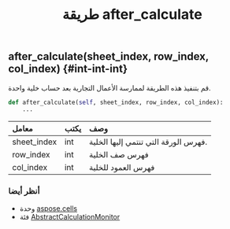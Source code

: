 ﻿---
title: طريقة after_calculate
second_title: Aspose.Cells for Python via .NET API المراجع
description:
type: docs
weight: 20
url: /ar/python-net/aspose.cells/abstractcalculationmonitor/after_calculate/
is_root: false
---
##  after_calculate(sheet_index, row_index, col_index) {#int-int-int}
قم بتنفيذ هذه الطريقة لممارسة الأعمال التجارية بعد حساب خلية واحدة.



```python
def after_calculate(self, sheet_index, row_index, col_index):
    ...
```


| معامل| يكتب| وصف|
| :- | :- | :- |
| sheet_index | int | فهرس الورقة التي تنتمي إليها الخلية.|
| row_index | int | فهرس صف الخلية|
| col_index | int | فهرس العمود للخلية|



###  أنظر أيضا
* وحدة [aspose.cells](../../)
* فئة [AbstractCalculationMonitor](/cells/ar/python-net/aspose.cells/abstractcalculationmonitor)
